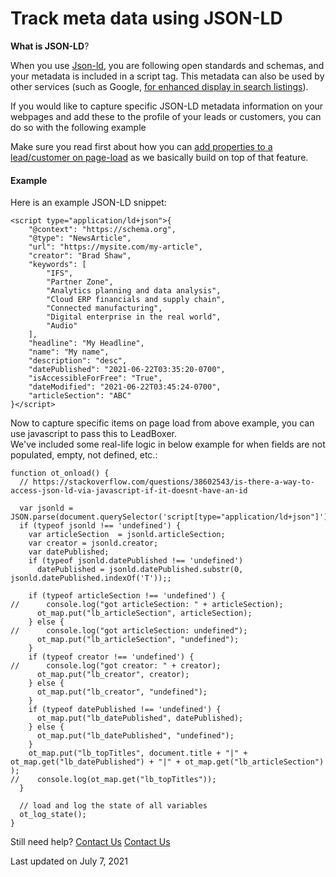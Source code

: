 # Track meta data using JSON-LD

**What is JSON-LD**?&#x20;

When you use [Json-ld](https://json-ld.org/), you are following open standards and schemas, and your metadata is included in a script tag. This metadata can also be used by other services (such as Google, [for enhanced display in search listings](https://developers.google.com/search/docs/guides/intro-structured-data)).

If you would like to capture specific JSON-LD metadata information on your webpages and add these to the profile of your leads or customers, you can do so with the following example

Make sure you read first about how you can [add properties to a lead/customer on page-load](https://docs.leadboxer.com/article/95-advanced-pixel-usage) as we basically build on top of that feature.

#### Example

Here is an example JSON-LD snippet:

```
<script type="application/ld+json">{
    "@context": "https://schema.org",
    "@type": "NewsArticle",
    "url": "https://mysite.com/my-article",
    "creator": "Brad Shaw",
    "keywords": [
        "IFS",
        "Partner Zone",
        "Analytics planning and data analysis",
        "Cloud ERP financials and supply chain",
        "Connected manufacturing",
        "Digital enterprise in the real world",
        "Audio"
    ],
    "headline": "My Headline",
    "name": "My name",
    "description": "desc",
    "datePublished": "2021-06-22T03:35:20-0700",
    "isAccessibleForFree": "True",
    "dateModified": "2021-06-22T03:45:24-0700",
    "articleSection": "ABC"
}</script>
```

Now to capture specific items on page load from above example, you can use javascript to pass this to LeadBoxer. \
We've included some real-life logic in below example for when fields are not populated, empty, not defined, etc.:

```
function ot_onload() {
  // https://stackoverflow.com/questions/38602543/is-there-a-way-to-access-json-ld-via-javascript-if-it-doesnt-have-an-id

  var jsonld = JSON.parse(document.querySelector('script[type="application/ld+json"]').innerText);
  if (typeof jsonld !== 'undefined') {
    var articleSection  = jsonld.articleSection;
    var creator = jsonld.creator; 
    var datePublished;
    if (typeof jsonld.datePublished !== 'undefined')
      datePublished = jsonld.datePublished.substr(0, jsonld.datePublished.indexOf('T'));;

    if (typeof articleSection !== 'undefined') {
//      console.log("got articleSection: " + articleSection); 
      ot_map.put("lb_articleSection", articleSection);
    } else {
//      console.log("got articleSection: undefined");
      ot_map.put("lb_articleSection", "undefined");
    }
    if (typeof creator !== 'undefined') {
//      console.log("got creator: " + creator);
      ot_map.put("lb_creator", creator);
    } else {
      ot_map.put("lb_creator", "undefined");
    }
    if (typeof datePublished !== 'undefined') {
      ot_map.put("lb_datePublished", datePublished);
    } else {
      ot_map.put("lb_datePublished", "undefined");
    }
    ot_map.put("lb_topTitles", document.title + "|" + ot_map.get("lb_datePublished") + "|" + ot_map.get("lb_articleSection") );
//    console.log(ot_map.get("lb_topTitles"));
  }

  // load and log the state of all variables
  ot_log_state();
}
```

Still need help? [Contact Us](broken-reference) [Contact Us](broken-reference)

Last updated on July 7, 2021
